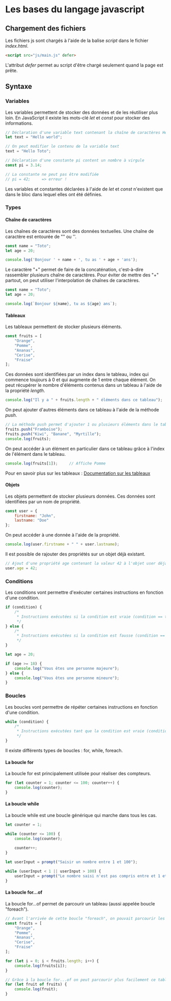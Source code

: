 # Les bases du langage javascript

## Chargement des fichiers

Les fichiers js sont chargés à l'aide de la balise *script* dans le fichier *index.html*.

```html
<script src="js/main.js" defer>
```

L'attribut *defer* permet au script d'être chargé seulement quand la page est prête.

## Syntaxe

### Variables

Les variables permettent de stocker des données et de les réutiliser plus loin. En JavaScript il existe les mots-clé *let* et *const* pour stocker des informations.

```javascript
// Déclaration d'une variable text contenant la chaîne de caractères Hello world
let text = "Hello world";

// On peut modifier le contenu de la variable text
text = "Hello Toto";

// Déclaration d'une constante pi content un nombre à virgule
const pi = 3.14;

// La constante ne peut pas être modifiée
// pi = 42;     => erreur !
```

Les variables et constantes déclarées à l'aide de *let* et *const* n'existent que dans le bloc dans lequel elles ont été définies.

### Types

#### Chaîne de caractères

Les chaînes de caractères sont des données textuelles. Une chaîne de caractère est entourée de "" ou ''.

```javascript
const name = "Toto";
let age = 20;

console.log('Bonjour ' + name + ', tu as ' + age + 'ans');
```

Le caractère "+" permet de faire de la concaténation, c'est-à-dire rassembler plusieurs chaîne de caractères. Pour éviter de mettre des "+" partout, on peut utiliser l'interpolation de chaînes de caractères.

```javascript
const name = "Toto";
let age = 20;

console.log(`Bonjour ${name}, tu as ${age} ans`);
```

#### Tableaux

Les tableaux permettent de stocker plusieurs éléments.

```javascript
const fruits = [
    "Orange",
    "Pomme",
    "Ananas",
    "Cerise",
    "Fraise"
];
```

Ces données sont identifiées par un index dans le tableau, index qui commence toujours à 0 et qui augmente de 1 entre chaque élément. On peut récupérer le nombre d'éléments contenus dans un tableau à l'aide de la propriété *length*.

```javascript
console.log("Il y a " + fruits.length + " éléments dans ce tableau");
```

On peut ajouter d'autres éléments dans ce tableau à l'aide de la méthode *push*.

```javascript
// La méthode push permet d'ajouter 1 ou plusieurs éléments dans le tableau
fruits.push("Framboise");
fruits.push("Kiwi", "Banane", "Myrtille");
console.log(fruits);
```

On peut accéder à un élément en particulier dans ce tableau grâce à l'index de l'élément dans le tableau.

```javascript
console.log(fruits[1]);     // Affiche Pomme
```

Pour en savoir plus sur les tableaux : [Documentation sur les tableaux](https://developer.mozilla.org/fr/docs/Web/JavaScript/Reference/Global_Objects/Array)

#### Objets

Les objets permettent de stocker plusieurs données. Ces données sont identifiées par un nom de propriété.

```javascript
const user = {
    firstname: "John",
    lastname: "Doe"
};
```

On peut accéder à une donnée à l'aide de la propriété.

```javascript
console.log(user.firstname + " " + user.lastname);
```

Il est possible de rajouter des propriétés sur un objet déjà existant.

```javascript
// Ajout d'une propriété age contenant la valeur 42 à l'objet user déjà défini
user.age = 42;
```

### Conditions

Les conditions vont permettre d'exécuter certaines instructions en fonction d'une condition.

```javascript
if (condition) {
    /*
     * Instructions exécutées si la condition est vraie (condition == true)
     */
} else {
    /*
     * Instructions exécutées si la condition est fausse (condition == false)
     */
}
```

```javascript
let age = 20;

if (age >= 18) {
    console.log("Vous êtes une personne majeure");
} else {
    console.log("Vous êtes une personne mineure");
}
```

### Boucles

Les boucles vont permettre de répéter certaines instructions en fonction d'une condition.

```javascript
while (condition) {
    /*
     * Instructions exécutées tant que la condition est vraie (condition == true)
     */
}
```

Il existe différents types de boucles : for, while, foreach.

#### La boucle for

La boucle for est principalement utilisée pour réaliser des compteurs.

```javascript
for (let counter = 1; counter <= 100; counter++) {
    console.log(counter);
}
```

#### La boucle while

La boucle while est une boucle générique qui marche dans tous les cas.

```javascript
let counter = 1;

while (counter <= 100) {
    console.log(counter);
    
    counter++;
}

let userInput = prompt("Saisir un nombre entre 1 et 100");

while (userInput < 1 || userInput > 100) {
    userInput = prompt("Le nombre saisi n'est pas compris entre et 1 et 100");
}
```

#### La boucle for...of

La boucle for...of permet de parcourir un tableau (aussi appelée boucle "foreach").

```javascript
// Avant l'arrivée de cette boucle "foreach", on pouvait parcourir les tableaux avec la boucle for traditionnelle
const fruits = [
    "Orange",
    "Pomme",
    "Ananas",
    "Cerise",
    "Fraise"
];

for (let i = 0; i < fruits.length; i++) {
    console.log(fruits[i]);
}

// Grâce à la boucle for...of on peut parcourir plus facilement ce tableau
for (let fruit of fruits) {
    console.log(fruit);
}
```
